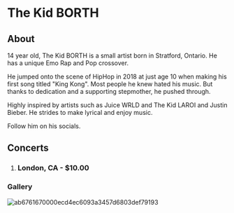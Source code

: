 # The Kid BORTH

## About

14 year old, The Kid BORTH is a small artist born in Stratford, Ontario. He has a unique Emo Rap and Pop crossover.

He jumped onto the scene of HipHop in 2018 at just age 10 when making his first song titled "King Kong".
Most people he knew hated his music. But thanks to dedication and a supporting stepmother, he pushed through.

Highly inspired by artists such as Juice WRLD and The Kid LAROI and Justin Bieber. He strides to make lyrical and enjoy music.

Follow him on his socials.

## Concerts
1. ### London, CA - $10.00

### Gallery

![ab6761670000ecd4ec6093a3457d6803def79193](https://user-images.githubusercontent.com/110427509/182246345-0fc0b1a1-22e6-41a8-ad08-4b62545b911c.jpg)
